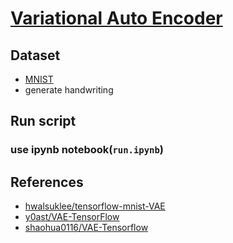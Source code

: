 # [Variational Auto Encoder](https://arxiv.org/pdf/1312.6114.pdf)

## Dataset
- [MNIST](http://yann.lecun.com/exdb/mnist/)
- generate handwriting

## Run script
### use ipynb notebook(`run.ipynb`)

## References
- [hwalsuklee/tensorflow-mnist-VAE](https://github.com/hwalsuklee/tensorflow-mnist-VAE)
- [y0ast/VAE-TensorFlow](https://github.com/y0ast/VAE-TensorFlow)
- [shaohua0116/VAE-Tensorflow](https://github.com/shaohua0116/VAE-Tensorflow)
